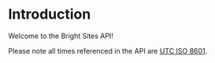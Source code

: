 # Introduction

Welcome to the Bright Sites API!

Please note all times referenced in the API are [UTC ISO 8601](https://en.wikipedia.org/wiki/ISO_8601).

